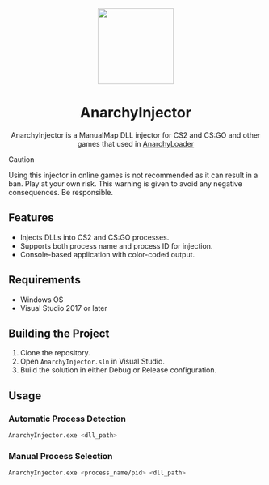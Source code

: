 <div align="center">
   <img src="https://github.com/user-attachments/assets/c451e106-ed84-4fc4-9ad2-66f806999e27" width="150"></img>
   <h1>AnarchyInjector</h1>
   AnarchyInjector is a ManualMap DLL injector for CS2 and CS:GO and other games that used in <a href="https://github.com/AnarchyLoader/AnarchyLoader">AnarchyLoader</a>
</div>

> [!CAUTION]
> Using this injector in online games is not recommended as it can result in a ban.
> Play at your own risk. This warning is given to avoid any negative consequences. Be responsible.

## Features

- Injects DLLs into CS2 and CS:GO processes.
- Supports both process name and process ID for injection.
- Console-based application with color-coded output.

## Requirements

- Windows OS
- Visual Studio 2017 or later

## Building the Project

1. Clone the repository.
2. Open `AnarchyInjector.sln` in Visual Studio.
3. Build the solution in either Debug or Release configuration.

## Usage

### Automatic Process Detection

```sh
AnarchyInjector.exe <dll_path>
```


### Manual Process Selection
```sh
AnarchyInjector.exe <process_name/pid> <dll_path>
```

